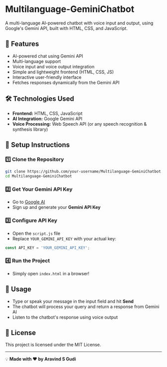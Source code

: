 # Multilanguage-GeminiChatbot

A multi-language AI-powered chatbot with voice input and output, using Google's Gemini API, built with HTML, CSS, and JavaScript.

## 🚀 Features
- AI-powered chat using Gemini API
- Multi-language support
- Voice input and voice output integration
- Simple and lightweight frontend (HTML, CSS, JS)
- Interactive user-friendly interface
- Fetches responses dynamically from the Gemini API

## 🛠️ Technologies Used
- **Frontend:** HTML, CSS, JavaScript
- **AI Integration:** Google Gemini API
- **Voice Processing:** Web Speech API (or any speech recognition & synthesis library)

## 📌 Setup Instructions

### 1️⃣ Clone the Repository
```bash
git clone https://github.com/your-username/Multilanguage-GeminiChatbot.git
cd Multilanguage-GeminiChatbot
```

### 2️⃣ Get Your Gemini API Key
- Go to [Google AI](https://ai.google.dev/)
- Sign up and generate your **Gemini API Key**

### 3️⃣ Configure API Key
- Open the `script.js` file
- Replace `YOUR_GEMINI_API_KEY` with your actual key:
```javascript
const API_KEY = 'YOUR_GEMINI_API_KEY';
```

### 4️⃣ Run the Project
- Simply open `index.html` in a browser!

## 🎯 Usage
- Type or speak your message in the input field and hit **Send**
- The chatbot will process your query and return a response from Gemini AI
- Listen to the chatbot's response using voice output


## 📜 License
This project is licensed under the MIT License.

---

💡 **Made with ❤️ by Aravind S Gudi**

